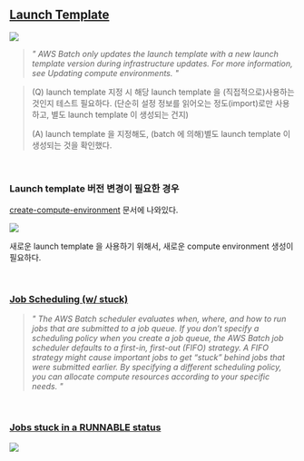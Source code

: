 ## [Launch Template](https://docs.aws.amazon.com/batch/latest/userguide/launch-templates.html)

![](../images/[AWS]%20Batch_44.png)

> *" AWS Batch only updates the launch template with a new launch template version during infrastructure updates. For more information, see Updating compute environments. "*


> (Q) launch template 지정 시 해당 launch template 을 (직접적으로)사용하는 것인지 테스트 필요하다. (단순히 설정 정보를 읽어오는 정도(import)로만 사용하고, 별도 launch template 이 생성되는 건지)
> 
> (A) launch template 을 지정해도, (batch 에 의해)별도 launch template 이 생성되는 것을 확인했다.

<br>

### Launch template 버전 변경이 필요한 경우

[create-compute-environment](https://docs.aws.amazon.com/batch/latest/userguide/create-compute-environment.html) 문서에 나와있다.

![](../images/[AWS]%20Batch_43.png)

새로운 launch template 을 사용하기 위해서, 새로운 compute environment 생성이 필요하다.

<br>

### [Job Scheduling (w/ stuck)](https://docs.aws.amazon.com/batch/latest/userguide/job_scheduling.html)

> *" The AWS Batch scheduler evaluates when, where, and how to run jobs that are submitted to a job queue. If you don’t specify a scheduling policy when you create a job queue, the AWS Batch job scheduler defaults to a first-in, first-out (FIFO) strategy. A FIFO strategy might cause important jobs to get “stuck” behind jobs that were submitted earlier. By specifying a different scheduling policy, you can allocate compute resources according to your specific needs. "*

<br>

### [Jobs stuck in a RUNNABLE status](https://docs.aws.amazon.com/batch/latest/userguide/troubleshooting.html#job_stuck_in_runnable)

![](../images/[AWS]%20Batch_04.png)